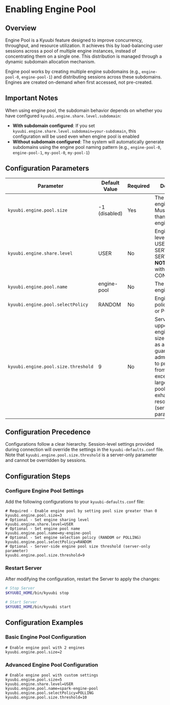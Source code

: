 <!--
- Licensed to the Apache Software Foundation (ASF) under one or more
- contributor license agreements.  See the NOTICE file distributed with
- this work for additional information regarding copyright ownership.
- The ASF licenses this file to You under the Apache License, Version 2.0
- (the "License"); you may not use this file except in compliance with
- the License.  You may obtain a copy of the License at
-
-   http://www.apache.org/licenses/LICENSE-2.0
-
- Unless required by applicable law or agreed to in writing, software
- distributed under the License is distributed on an "AS IS" BASIS,
- WITHOUT WARRANTIES OR CONDITIONS OF ANY KIND, either express or implied.
- See the License for the specific language governing permissions and
- limitations under the License.
-->

# Enabling Engine Pool

## Overview

Engine Pool is a Kyuubi feature designed to improve concurrency, throughput,
and resource utilization. It achieves this by load-balancing user sessions
across a pool of multiple engine instances, instead of concentrating them on
a single one. This distribution is managed through a dynamic subdomain allocation
mechanism.

Engine pool works by creating multiple engine subdomains (e.g.,
`engine-pool-0`, `engine-pool-1`) and distributing sessions across these
subdomains. Engines are created on-demand when first accessed, not
pre-created.

## Important Notes

When using engine pool, the subdomain behavior depends on whether you have
configured `kyuubi.engine.share.level.subdomain`:

- **With subdomain configured**: If you set
  `kyuubi.engine.share.level.subdomain=your-subdomain`, this configuration
  will be used even when engine pool is enabled
- **Without subdomain configured**: The system will automatically generate
  subdomains using the engine pool naming pattern (e.g., `engine-pool-0`,
  `engine-pool-1`, `my-pool-0`, `my-pool-1`)

## Configuration Parameters

| Parameter                           | Default Value | Required | Description                                                                                                                                                                                                                  |
|-------------------------------------|---------------|----------|------------------------------------------------------------------------------------------------------------------------------------------------------------------------------------------------------------------------------|
| `kyuubi.engine.pool.size`           | -1 (disabled) | Yes      | The size of the engine pool. Must be greater than 0 to enable engine pool                                                                                                                                                    |
| `kyuubi.engine.share.level`         | USER          | No       | Engine sharing level. Supports USER, GROUP, SERVER, SERVER_LOCAL. **NOT** supported with CONNECTION                                                                                                                          |
| `kyuubi.engine.pool.name`           | engine-pool   | No       | The name of the engine pool                                                                                                                                                                                                  |
| `kyuubi.engine.pool.selectPolicy`   | RANDOM        | No       | Engine selection policy: RANDOM or POLLING                                                                                                                                                                                   |
| `kyuubi.engine.pool.size.threshold` | 9             | No       | Server-side upper limit of engine pool size. This acts as a safety guardrail for administrators to prevent users from requesting excessively large engine pools that could exhaust cluster resources (server-only parameter) |

## Configuration Precedence

Configurations follow a clear hierarchy. Session-level settings provided
during connection will override the settings in the `kyuubi-defaults.conf`
file. Note that `kyuubi.engine.pool.size.threshold` is a server-only
parameter and cannot be overridden by sessions.

## Configuration Steps

### Configure Engine Pool Settings

Add the following configurations to your `kyuubi-defaults.conf` file:

```properties
# Required - Enable engine pool by setting pool size greater than 0
kyuubi.engine.pool.size=3
# Optional - Set engine sharing level
kyuubi.engine.share.level=USER
# Optional - Set engine pool name
kyuubi.engine.pool.name=my-engine-pool
# Optional - Set engine selection policy (RANDOM or POLLING)
kyuubi.engine.pool.selectPolicy=RANDOM
# Optional - Server-side engine pool size threshold (server-only parameter)
kyuubi.engine.pool.size.threshold=9
```

### Restart Server

After modifying the configuration, restart the Server to apply the changes:

```bash
# Stop Server
$KYUUBI_HOME/bin/kyuubi stop

# Start Server
$KYUUBI_HOME/bin/kyuubi start
```

## Configuration Examples

### Basic Engine Pool Configuration

```properties
# Enable engine pool with 2 engines
kyuubi.engine.pool.size=2
```

### Advanced Engine Pool Configuration

```properties
# Enable engine pool with custom settings
kyuubi.engine.pool.size=5
kyuubi.engine.share.level=USER
kyuubi.engine.pool.name=spark-engine-pool
kyuubi.engine.pool.selectPolicy=POLLING
kyuubi.engine.pool.size.threshold=10
```
